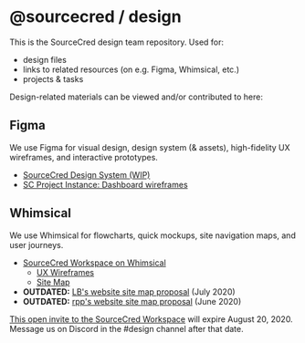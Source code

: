 # @sourcecred / design

This is the SourceCred design team repository. Used for:

- design files
- links to related resources (on e.g. Figma, Whimsical, etc.)
- projects & tasks

Design-related materials can be viewed and/or contributed to here:

## Figma
We use Figma for visual design, design system (& assets), high-fidelity UX wireframes, and interactive prototypes.

- [SourceCred Design System (WIP)](https://www.figma.com/file/XOZO5sb5W38znlXz9q2mzD/SourceCred-Design-System)
- [SC Project Instance: Dashboard wireframes](https://www.figma.com/file/G3HeipCCQCjA4tg4fdOFdj/SourceCred-Project-Instance-Dashboard?node-id=0%3A1)

## Whimsical
We use Whimsical for flowcharts, quick mockups, site navigation maps, and user journeys.

- [SourceCred Workspace on Whimsical](https://whimsical.com/3Z254PDEfcSvThHK2LfKMx)
  - [UX Wireframes](https://whimsical.com/A6EEdJgLwX3K4VTroURP3b)
  - [Site Map](https://whimsical.com/Bz9zK7s2k1HP38RaQmErSp)
- **OUTDATED:** [LB's website site map proposal](https://whimsical.com/2GXs4xGUdGeo6GABqMYsSd) (July 2020)
- **OUTDATED:** [rpp's website site map proposal](https://whimsical.com/JfwiT84VPvX4aw9jg1Kx84) (June 2020)

[This open invite to the SourceCred Workspace](https://whimsical.com/join/LHjF8KS7jjeJibHQ86167e?invite=maklbhj7) will expire August 20, 2020. Message us on Discord in the #design channel after that date.


